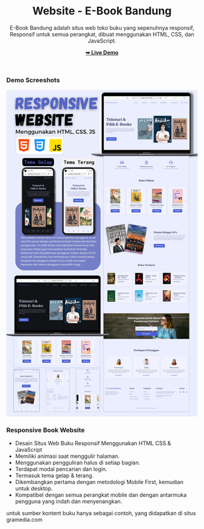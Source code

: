 <div align="center">
  
  <br />

  <h1 align="center">Website - E-Book Bandung</h1>

  E-Book Bandung adalah situs web toko buku yang sepenuhnya responsif, <br />Responsif untuk semua perangkat, dibuat menggunakan HTML, CSS, dan JavaScript.

  <a href="https://codewithsadee.github.io/foodie/"><strong>➥ Live Demo</strong></a>

</div>

<br />

### Demo Screeshots

![E-Book Bandung Desktop Demo](./assets/img/preview.png "Desktop Demo")

### Responsive Book Website

- Desain Situs Web Buku Responsif Menggunakan HTML CSS & JavaScript
- Memiliki animasi saat menggulir halaman.
- Menggunakan pengguliran halus di setiap bagian.
- Terdapat modal pencarian dan login.
- Termasuk tema gelap & terang.
- Dikembangkan pertama dengan metodologi Mobile First, kemudian untuk desktop.
- Kompatibel dengan semua perangkat mobile dan dengan antarmuka pengguna yang indah dan menyenangkan.

untuk sumber kontent buku hanya sebagai contoh, yang didapatkan di situs gramedia.com
